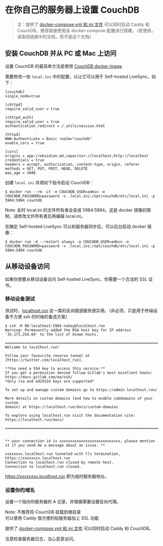 # 在你自己的服务器上设置 CouchDB

> 注：提供了 [docker-compose.yml 和 ini 文件](https://github.com/vrtmrz/self-hosted-livesync-server) 可以同时启动 Caddy 和 CouchDB。推荐直接使用该 docker-compose 配置进行搭建。（若使用，请查阅链接中的文档，而不是这个文档）

## 安装 CouchDB 并从 PC 或 Mac 上访问

设置 CouchDB 的最简单方法是使用 [CouchDB docker image]((https://hub.docker.com/_/couchdb)).

需要修改一些 `local.ini` 中的配置，以让它可以用于 Self-hosted LiveSync，如下：

```
[couchdb]
single_node=true

[chttpd]
require_valid_user = true

[chttpd_auth]
require_valid_user = true
authentication_redirect = /_utils/session.html

[httpd]
WWW-Authenticate = Basic realm="couchdb"
enable_cors = true

[cors]
origins = app://obsidian.md,capacitor://localhost,http://localhost
credentials = true
headers = accept, authorization, content-type, origin, referer
methods = GET, PUT, POST, HEAD, DELETE
max_age = 3600
```

创建 `local.ini` 并用如下指令启动 CouchDB：
```
$ docker run --rm -it -e COUCHDB_USER=admin -e COUCHDB_PASSWORD=password -v .local.ini:/opt/couchdb/etc/local.ini -p 5984:5984 couchdb
```
Note: 此时 local.ini 的文件所有者会变成 5984:5984。这是 docker 镜像的限制，请修改文件所有者后再编辑 local.ini。

在确定 Self-hosted LiveSync 可以和服务器同步后，可以后台启动 docker 镜像：

```
$ docker run -d --restart always -e COUCHDB_USER=admin -e COUCHDB_PASSWORD=password -v .local.ini:/opt/couchdb/etc/local.ini -p 5984:5984 couchdb
```

## 从移动设备访问
如果你想要从移动设备访问 Self-hosted LiveSync，你需要一个合法的 SSL 证书。

### 移动设备测试
测试时，[localhost.run](http://localhost.run/) 这一类的反向隧道服务很实用。（非必须，只是用于终端设备不方便 ssh 的时候的备选方案）

```
$ ssh -R 80:localhost:5984 nokey@localhost.run
Warning: Permanently added the RSA host key for IP address '35.171.254.69' to the list of known hosts.

===============================================================================
Welcome to localhost.run!

Follow your favourite reverse tunnel at [https://twitter.com/localhost_run].

**You need a SSH key to access this service.**
If you get a permission denied follow Gitlab's most excellent howto:
https://docs.gitlab.com/ee/ssh/
*Only rsa and ed25519 keys are supported*

To set up and manage custom domains go to https://admin.localhost.run/

More details on custom domains (and how to enable subdomains of your custom
domain) at https://localhost.run/docs/custom-domains

To explore using localhost.run visit the documentation site:
https://localhost.run/docs/

===============================================================================


** your connection id is xxxxxxxxxxxxxxxxxxxxxxxxxxxx, please mention it if you send me a message about an issue. **

xxxxxxxx.localhost.run tunneled with tls termination, https://xxxxxxxx.localhost.run
Connection to localhost.run closed by remote host.
Connection to localhost.run closed.
```

https://xxxxxxxx.localhost.run 即为临时服务器地址。

### 设置你的域名

设置一个指向你服务器的 A 记录，并根据需要设置反向代理。

Note: 不推荐将 CouchDB 挂载到根目录  
可以使用 Caddy 很方便的给服务器加上 SSL 功能

提供了 [docker-compose.yml 和 ini 文件](https://github.com/vrtmrz/self-hosted-livesync-server) 可以同时启动 Caddy 和 CouchDB。

注意检查服务器日志，当心恶意访问。